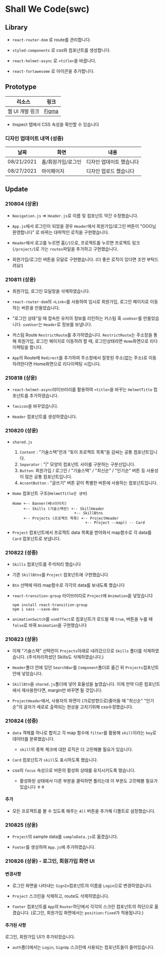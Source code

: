 # Shall We Code(swc)

## Library

- `react-router-dom` 로 route를 관리합니다.

- `styled-components` 로 css와 컴포넌트를 생성합니다.

- `react-helmet-async` 로 `<title>`을 바꿉니다.

- `react-fortawesome` 로 아이콘을 추가합니다.

## Prototype

| 리소스          | 링크                                                                                   |
| --------------- | -------------------------------------------------------------------------------------- |
| 웹 UI 개발 링크 | [Figma](https://www.figma.com/file/fQ8PUNzvJyBUcUXajZX35f/Shall-we-code?node-id=0%3A1) |

- Inspect 탭에서 CSS 속성을 확인할 수 있습니다

### 디자인 업데이트 내역 (성중)

| 날짜       | 화면               | 내용                     |
| ---------- | ------------------ | ------------------------ |
| 08/21/2021 | 홈/회원가입/로그인 | 디자인 업데이트 했습니다 |
| 08/27/2021 | 마이페이지 | 디자인 업로드 했습니다 |

## Update

### 210804 (상윤)

- `Navigation.js` => `Header.js`로 이름 및 컴포넌트 약간 수정했습니다.

- `App.js`에서 로그인이 되었을 경우 `Header`에서 회원가입/로그인 버튼이 "OOO님 환영합니다" 로 바뀌는 대략적인 로직을 구현했습니다.

- `Header`에서 로고를 누르면 홈(`/`)으로, 프로젝트를 누르면 프로젝트 링크(`/project/`)로 가는 `routes`파일을 추가하고 구현했습니다.

- 회원가입/로그인 버튼을 모달로 구현했습니다. (더 좋은 로직이 있다면 조언 부탁드려요!)

### 210811 (상윤)

- 회원가입, 로그인 모달창을 삭제하였습니다.

- `react-router-dom`의 `<Link>`를 사용하여 임시로 회원가입, 로그인 페이지로 이동하는 버튼을 만들었습니다.

- "로그인 상태"일 때 접속한 유저의 정보를 리턴하는 커스텀 훅 `useUser`를 만들었습니다. `useUser`는 `Header`로 정보를 보냅니다.

- 커스텀 Route `RestrictRoute`를 추가하였습니다. `RestrictRoute`는 주소창을 통해 회원가입, 로그인 페이지로 이동하려 할 때, 로그인상태라면 `Home`화면으로 리다이렉팅을 합니다.

- `App`의 Route에 `Redirect`를 추가하여 주소창에서 잘못된 주소(없는 주소)로 이동하려한다면 Home화면으로 리다이렉팅 시킵니다.

### 210818 (상윤)

- `react-helmet-async`라이브러리를 활용하여 `<title>`을 바꾸는 `HelmetTitle` 컴포넌트를 추가하였습니다.

- `favicon`을 바꾸었습니다.

- `Header` 컴포넌트를 생성하였습니다.

### 210820 (상윤)

- `shared.js`

  1. `Content` : "기술스택"란과 "토이 프로젝트 목록"을 감싸는 공통 컴포넌트입니다.
  2. `Separator` : "|" 모양의 컴포넌트 사이를 구분하는 구분선입니다.
  3. `Button`: 회원가입 / 로그인 / "기술스택" / "최신순" / "인기순" 버튼 등 사용성이 많은 공통 컴포넌트입니다.
  4. `AccentButton` : "글쓰기" 버튼 같이 특별한 버튼에 사용하는 컴포넌트입니다.

- `Home` 컴포넌트 구조(`HelmetTitle은 생략`)

  ```
  Home +-- Banner(배너이미지)
       +-- Skills (기술스택란) +-- SkillHeader
                              +-- SkillBtns
       +-- Projects (프로젝트 목록) +-- ProjectHeader
                                   +-- Project --map() -- Card
  ```

- `Project` 컴포넌트에서 프로젝트 data 목록을 받아와서 map함수로 각 data를 `Card` 컴포넌트로 보냅니다.

### 210822 (성중)

- `Skills` 컴포넌트를 주석처리 했습니다

- 기존 `SkillBtns`를 `Project` 컴포넌트에 구현했습니다

- `Btn` 선택에 따라 map함수로 각각의 data를 보내도록 했습니다

- `react-transition-group` 라이브러리로 `Project`에 `Animation`을 넣었습니다

  ```
  npm install react-transition-group
  npm i sass --save-dev
  ```

- `animationSwitch`를 `useEffect`로 컴포넌트가 로드될 때 `true`, 버튼을 누를 때 `false`로 바꿔 `Animation`을 구현했습니다

### 210823 (상윤)

- 이제 "기술스택" 선택란이 `Projects`아래로 내려갔으므로 `Skills` 폴더를 삭제하였습니다. (주석처리하셨던 Skills도 삭제하였습니다.)

- `Header`폴더 안에 있던 `SearchBar`를 `Component`폴더로 옮긴 뒤 `Projects`컴포넌트 안에 넣었습니다.

- `SkillBtn`을 `shared.js`폴더에 넣어 효율성을 높였습니다. 이제 만약 다른 컴포넌트에서 재사용한다면, margin만 바꾸면 될 것입니다.

- `ProjectHeader`에서, 사용자의 화면이 (가로방향으로)줄어들 때 "최신순" "인기순"의 글자가 세로로 출력되는 현상을 고치기위해 css수정했습니다.

### 210824 (성중)

- `data` 객체를 하나로 합치고 각 map 함수에 `filter`를 활용해 `skill`이라는 `key`로 데이터를 분류했습니다.

  - `skill`의 중복 체크에 대한 로직은 더 고민해볼 필요가 있습니다.

- `Card` 컴포넌트가 `skill`도 표시하도록 했습니다.

- css의 `focus` 속성으로 버튼의 활성화 상태를 유지시키도록 했습니다.
  - 활성화된 상태에서 다른 부분을 클릭하면 풀리는데 이 부분도 고민해볼 필요가 있습니다 ㅎㅎ

#### 추가

- 모든 프로젝트를 볼 수 있도록 해주는 `All` 버튼을 추가해 디폴트로 설정했습니다.

### 210825 (상윤)

- `Project`의 sample data를 `sampleData.js`로 옮겼습니다.

- `Footer`를 생성하여 `App.js`에 추가하였습니다.

### 210826 (상윤) - 로그인, 회원가입 화면 UI

#### 변경사항

- 로그인 화면을 나타내는 `SignIn`컴포넌트의 이름을 `Login`으로 변경하였습니다.

- `Project` 스크린을 삭제하고, route도 삭제하였습니다.

- `Footer` 컴포넌트를 `App`의 `Router`하단에서 각각의 스크린 컴포넌트의 하단으로 옮겼습니다. (로그인, 회원가입 화면에서는 `position:fixed`가 적용됩니다.)

#### 추가된 사항

로그인, 회원가입 UI가 추가되었습니다.

- `auth`폴더에서는 `Login`, `SignUp` 스크린에 사용되는 컴포넌트들이 들어있습니다.

